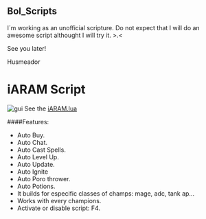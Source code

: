 Bol_Scripts
----------
I´m working as an unofficial scripture. Do not expect that I will do an awesome script althought I will try it. >.<

See you later!

Husmeador

iARAM Script
==========
![gui](https://cloud.githubusercontent.com/assets/7702430/8150952/62d37dc2-12fe-11e5-87d7-453bb60fdb68.png)
See the [iARAM.lua](https://github.com/Husmeador12/Bol_Script/blob/master/iARAM.lua)

####Features:
 
- Auto Buy.
- Auto Chat.
- Auto Cast Spells.
- Auto Level Up.
- Auto Update.
- Auto Ignite
- Auto Poro thrower.
- Auto Potions.
- It builds for especific classes of champs: mage, adc, tank ap...
- Works with every champions.
- Activate or disable script: F4.
